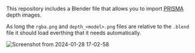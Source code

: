This repository includes a Blender file that allows you to import [PRISMA](https://github.com/patriciogonzalezvivo/prisma) depth images.

As long the `rgba.png` and `depth_<model>.png` files are relative to the `.blend` file it should load everthing that it needs automatically.

![Screenshot from 2024-01-28 17-02-58](https://github.com/patriciogonzalezvivo/prisma_blender/assets/346914/fbe7ea6f-66d0-4d03-a2b5-7c4eed4529bb)
